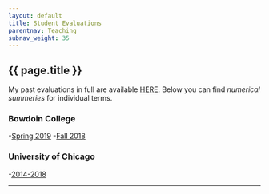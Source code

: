 ```yaml
---
layout: default
title: Student Evaluations
parentnav: Teaching
subnav_weight: 35
---
```


## {{ page.title }}

My past evaluations in full are available [HERE](/teaching/evaluations/all_evaluations). Below you can find _numerical summeries_ for individual terms.

### Bowdoin College

-[Spring 2019](Bowdoin_Spring19.pdf) 
-[Fall 2018](Bowdoin_Fall18.pdf)

### University of Chicago

-[2014-2018](UChicago_14_18.pdf)



---
